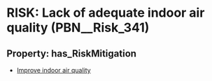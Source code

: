# RISK: __Lack of adequate indoor air quality__ (PBN__Risk_341)

## Property: has_RiskMitigation

* [Improve indoor air quality](PBN__RiskMitigation_452)

